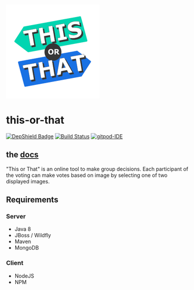 ![](img/bin/PNG/logo/256x256x32.png)

# this-or-that

[![DepShield Badge](https://depshield.sonatype.org/badges/baloise/this-or-that/depshield.svg)](https://depshield.github.io)
[![Build Status](https://travis-ci.org/baloise/this-or-that.svg?branch=master)](https://travis-ci.org/baloise/this-or-that)
[![gitpod-IDE](https://img.shields.io/badge/open--IDE-as--gitpod-blue.svg?style=flat&label=openIDE)](https://gitpod.io#https://github.com/baloise/this-or-that)

## the [docs](docs/index.md)

"This or That" is an online tool to make group decisions.
Each participant of the voting can make votes based on image by selecting one of two displayed images.

## Requirements
### Server
 * Java 8
 * JBoss / Wildfly
 * Maven
 * MongoDB

 ### Client
 * NodeJS
 * NPM